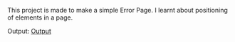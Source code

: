 This project is made to make a simple Error Page. I learnt about positioning of elements in a page.

Output: <a href="https://error-might-be-harmful.sstephen2011.repl.co/"> Output </a>
